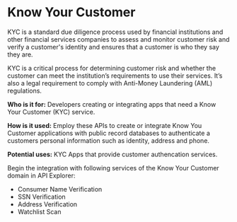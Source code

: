 # Know Your Customer 

KYC is a standard due diligence process used by financial institutions and other financial services companies to assess and monitor customer risk and verify a customer's identity and ensures that a customer is who they say they are.   

KYC is a critical process for determining customer risk and whether the customer can meet the institution’s requirements to use their services. It’s also a legal requirement to comply with Anti-Money Laundering (AML) regulations.  

**Who is it for:** Developers creating or integrating apps that need a Know Your Customer (KYC) service.  

**How is it used:** Employ these APIs to create or integrate Know You Customer applications with public record databases to authenticate a customers personal information such as identity, address and phone.  

**Potential uses:** KYC Apps that provide customer authencation services. 

Begin the integration with following services of the Know Your Customer domain in API Explorer:
* Consumer Name Verification
* SSN Verification
* Address Verification
* Watchlist Scan
